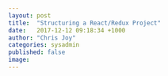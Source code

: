 ```yaml
---
layout: post
title:  "Structuring a React/Redux Project"
date:   2017-12-12 09:18:34 +1000
author: "Chris Joy"
categories: sysadmin
published: false
image:
---
```

